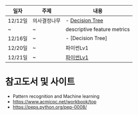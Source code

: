 일자 | 주제 |내용
-------- | -----------|-------------------------------
12/12일|의사결정나무| - [Decision Tree](task/Decision_Tree1_copy.pdf)
~|~|descriptive feature metrics
12/16일|~| - [Decision Tree]
12/20일|~| 파이썬Lv1
12/21일|~| [파이썬Lv1](code/python_lv1.py)


# 참고도서 및 사이트
  - Pattern recognition and Machine learning
  - https://www.acmicpc.net/workbook/top
  - https://peps.python.org/pep-0008/

